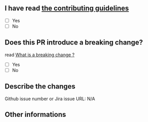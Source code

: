 ## I have read [the contributing guidelines](https://mozaic.adeo.cloud/contributing)

- [ ] Yes
- [ ] No

## Does this PR introduce a breaking change?

read [What is a breaking change ?](/Contributing/GitConventions/)

- [ ] Yes
- [ ] No

## Describe the changes

<!-- Please describe the current behavior that you are modifying, or link to a relevant issue. -->

Github issue number or Jira issue URL: N/A

## Other informations
